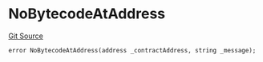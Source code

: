 # NoBytecodeAtAddress
[Git Source](https://github.com/thrackle-io/aquifi-rules-v1/blob/06b5ee57ef76bd8520d1cb281fa59f1af36b76f1/src/client/token/handler/diamond/HandlerDiamondLib.sol)


```solidity
error NoBytecodeAtAddress(address _contractAddress, string _message);
```

